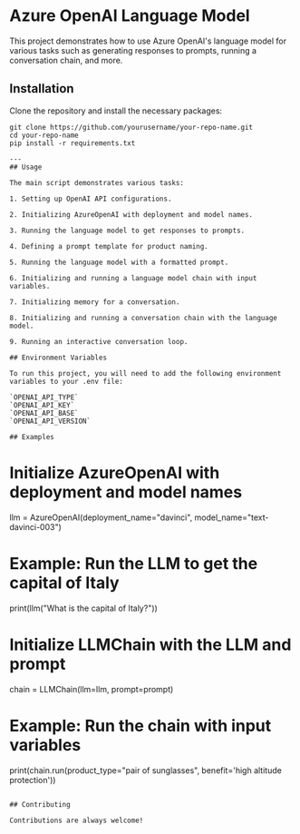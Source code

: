 # Azure OpenAI Language Model

This project demonstrates how to use Azure OpenAI's language model for various tasks such as generating responses to prompts, running a conversation chain, and more.

## Installation

Clone the repository and install the necessary packages:

```
git clone https://github.com/yourusername/your-repo-name.git
cd your-repo-name
pip install -r requirements.txt

---
## Usage

The main script demonstrates various tasks:

1. Setting up OpenAI API configurations.

2. Initializing AzureOpenAI with deployment and model names.

3. Running the language model to get responses to prompts.

4. Defining a prompt template for product naming.

5. Running the language model with a formatted prompt.

6. Initializing and running a language model chain with input variables.

7. Initializing memory for a conversation.

8. Initializing and running a conversation chain with the language model.

9. Running an interactive conversation loop.

## Environment Variables

To run this project, you will need to add the following environment variables to your .env file:

`OPENAI_API_TYPE`
`OPENAI_API_KEY`
`OPENAI_API_BASE`
`OPENAI_API_VERSION`

## Examples

```
# Initialize AzureOpenAI with deployment and model names
llm = AzureOpenAI(deployment_name="davinci", model_name="text-davinci-003")

# Example: Run the LLM to get the capital of Italy
print(llm("What is the capital of Italy?"))

# Initialize LLMChain with the LLM and prompt
chain = LLMChain(llm=llm, prompt=prompt)

# Example: Run the chain with input variables
print(chain.run(product_type="pair of sunglasses", benefit='high altitude protection'))
```

## Contributing

Contributions are always welcome! 